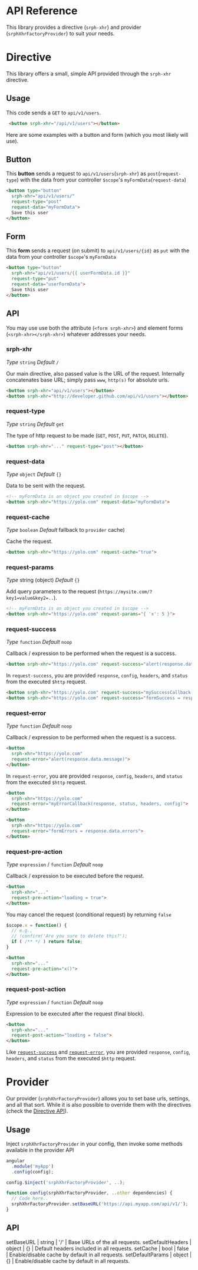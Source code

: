 API Reference
=====

This library provides a directive (```srph-xhr```) and provider (```srphXhrFactoryProvider```) to suit your needs.

# Directive

This library offers a small, simple API provided through the ```srph-xhr``` directive.

## Usage

This code sends a ```GET``` to ```api/v1/users```.

```html
 <button srph-xhr="/api/v1/users"></button>
```

Here are some examples with a button and form (which you most likely will use).

## Button

This **button** sends a request to ```api/v1/users```(```srph-xhr```) as ```post```(```request-type```) with the data from your controller ```$scope```'s ```myFormData```(```request-data```)

```html
<button type="button"
  srph-xhr="api/v1/users/"
  request-type="post"
  request-data="myFormData">
  Save this user
</button>
```

## Form

This **form** sends a request (on submit) to ```api/v1/users/{id}``` as ```put``` with the data from your controller ```$scope```'s ```myFormData```

```html
<button type="button"
  srph-xhr="api/v1/users/{{ userFormData.id }}"
  request-type="put"
  request-data="userFormData">
  Save this user
</button>
```

## API

You may use use both the attribute (```<form srph-xhr>```) and element forms (```<srph-xhr></srph-xhr>```) whatever addresses your needs.

### srph-xhr
*Type* ```string```
*Default* ```/```

Our main directive, also passed value is the URL of the request. Internally concatenates base URL; simply pass ```www```, ```http(s)``` for absolute urls.

```html
<button srph-xhr="api/v1/users"></button>
<button srph-xhr="http://developer.github.com/api/v1/users"></button>
```

### request-type
*Type* ```string``` 
*Default* ```get```

The type of http request to be made (```GET```, ```POST```, ```PUT```, ```PATCH```, ```DELETE```).

```html
<button srph-xhr="..." request-type="post"></button>
```

### request-data
*Type* ```object```
*Default* ```{}```

Data to be sent with the request.

```html
<!-- myFormData is an object you created in $scope -->
<button srph-xhr="https://yolo.com" request-data="myFormData">
```

### request-cache
*Type* ```boolean```
*Default* fallback to ```provider``` cache)

Cache the request.

```html
<button srph-xhr="https://yolo.com" request-cache="true">
```

### request-params
*Type* string (object)
*Default* ```{}```

Add query parameters to the request (```https://mysite.com/?key1=value&key2=..```).

```html
<!-- myFormData is an object you created in $scope -->
<button srph-xhr="https://yolo.com" request-params="{ 'x': 5 }">
```

### request-success
*Type* ```function```
*Default* ```noop```

Callback / expression to be performed when the request is a success.

```html
<button srph-xhr="https://yolo.com" request-success="alert(response.data.message)">
```

In ```request-success```, you are provided ```response```, ```config```, ```headers```, and ```status``` from the executed ```$http``` request.

```html
<button srph-xhr="https://yolo.com" request-success="mySuccessCallback(response, status, headers, config)">
<button srph-xhr="https://yolo.com" request-success="formSuccess = response.data.message">
```

### request-error
*Type* ```function```
*Default* ```noop```

Callback / expression to be performed when the request is a success.

```html
<button
  srph-xhr="https://yolo.com"
  request-error="alert(response.data.message)">
</button>
```

In ```request-error```, you are provided ```response```, ```config```, ```headers```, and ```status``` from the executed ```$http``` request.

```html
<button
  srph-xhr="https://yolo.com"
  request-error="myErrorCallback(response, status, headers, config)">
</button>

<button
  srph-xhr="https://yolo.com"
  request-error="formErrors = response.data.errors">
</button>
```

### request-pre-action
*Type* ```expression``` / ```function```
*Default* ```noop```

Callback / expression to be executed before the request.

```html
<button
  srph-xhr="..."
  request-pre-action="loading = true">
</button>
```

You may cancel the request (conditional request) by returning ```false```

```js
$scope.x = function() {
  // e.g.,
  // !confirm('Are you sure to delete this?');
  if ( /** */ ) return false;
}
```

```html
<button
  srph-xhr="..."
  request-pre-action="x()">
</button>
```

### request-post-action
*Type* ```expression``` / ```function```
*Default* ```noop```

Expression to be executed after the request (final block).

```html
<button
  srph-xhr="..."
  request-post-action="loading = false">
</button>
```

Like [```request-success```]() and [```request-error```](), you are provided ```response```, ```config```, ```headers```, and ```status``` from the executed ```$http``` request.

# Provider

Our provider (```srphXhrFactoryProvider```) allows you to set base urls, settings, and all that sort. While it is also possible to override them with the directives (check the [Directive API](#api-reference-directive-api)).

## Usage

Inject ```srphXhrFactoryProvider``` in your config, then invoke some methods available in the provider API

```javascript
angular
  .module('myApp')
  .config(config);

config.$inject('srphXhrFactoryProvider', ..);

function config(srphXhrFactoryProvider, ..other dependencies) {
  // Code here..
  srphXhrFactoryProvider.setBaseURL('https://api.myapp.com/api/v1/');
}
```

## API

setBaseURL | string | '/' | Base URLs of the all requests. 
setDefaultHeaders | object | {} | Default headers included in all requests.
setCache | bool | false | Enable/disable cache by default in all requests.
setDefaultParams | object | {} | Enable/disable cache by default in all requests.